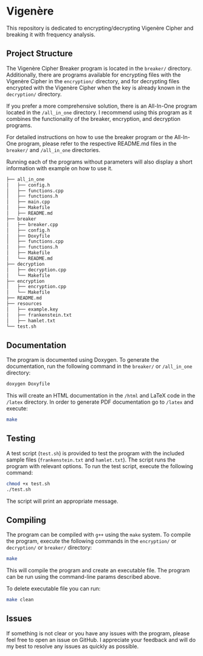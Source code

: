 # Vigenère

This repository is dedicated to encrypting/decrypting Vigenère Cipher and breaking it with frequency analysis.

## Project Structure

The Vigenère Cipher Breaker program is located in the `breaker/` directory. Additionally, there are programs available for encrypting files with the Vigenère Cipher in the `encryption/` directory, and for decrypting files encrypted with the Vigenère Cipher when the key is already known in the `decryption/` directory.

If you prefer a more comprehensive solution, there is an All-In-One program located in the `/all_in_one` directory. I recommend using this program as it combines the functionality of the breaker, encryption, and decryption programs.

For detailed instructions on how to use the breaker program or the All-In-One program, please refer to the respective README.md files in the `breaker/` and `/all_in_one` directories.

Running each of the programs without parameters will also display a short information with example on how to use it.

```bash
├── all_in_one
│   ├── config.h
│   ├── functions.cpp
│   ├── functions.h
│   ├── main.cpp
│   ├── Makefile
│   ├── README.md
├── breaker
│   ├── breaker.cpp
│   ├── config.h
│   ├── Doxyfile
│   ├── functions.cpp
│   ├── functions.h
│   ├── Makefile
│   └── README.md
├── decryption
│   ├── decryption.cpp
│   └── Makefile
├── encryption
│   ├── encryption.cpp
│   └── Makefile
├── README.md
├── resources
│   ├── example.key
│   ├── frankenstein.txt
│   ├── hamlet.txt
└── test.sh
```

## Documentation

The program is documented using Doxygen. To generate the documentation, run the following command in the `breaker/` or `/all_in_one` directory:

```bash
doxygen Doxyfile
```

This will create an HTML documentation in the `/html` and LaTeX code in the `/latex` directory. In order to generate PDF documentation go to `/latex` and execute:

```bash
make
```

## Testing

A test script (`test.sh`) is provided to test the program with the included sample files (`frankenstein.txt` and `hamlet.txt`). The script runs the program with relevant options. To run the test script, execute the following command:

```bash
chmod +x test.sh 
./test.sh
```

The script will print an appropriate message.

## Compiling

The program can be compiled with `g++` using the `make` system. To compile the program, execute the following commands in the `encryption/` or `decryption/` or `breaker/` directory:

```bash
make
```

This will compile the program and create an executable file. The program can be run using the command-line params described above.

To delete executable file you can run:

```bash
make clean
```

## Issues

If something is not clear or you have any issues with the program, please feel free to open an issue on GitHub. I appreciate your feedback and will do my best to resolve any issues as quickly as possible.
